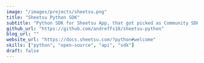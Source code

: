```yaml
---
image: "/images/projects/sheetsu.png"
title: "Sheetsu Python SDK"
subtitle: "Python SDK for Sheetsu App, that got picked as Community SDK for Python stack."
github_url: "https://github.com/andreffs18/sheetsu-python"
blog_url: ""
website_url: "https://docs.sheetsu.com/?python#welcome"
skills: ["python", "open-source", "api", "sdk"]
draft: false
---
```

